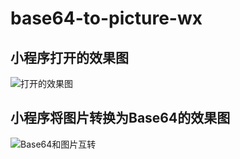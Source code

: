 # base64-to-picture-wx

## 小程序打开的效果图
![打开的效果图](https://github.com/freedomeden/base64-to-picture-wx/blob/master/readme_picture/init_pic.png)

## 小程序将图片转换为Base64的效果图
![Base64和图片互转](https://github.com/freedomeden/base64-to-picture-wx/blob/master/readme_picture/trans_pic.png)
